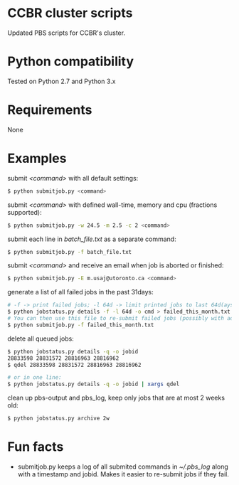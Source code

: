 # CCBR cluster scripts

Updated PBS scripts for CCBR's cluster.

# Python compatibility

Tested on Python 2.7 and Python 3.x

# Requirements

None

# Examples

submit _\<command\>_ with all default settings:
```sh
$ python submitjob.py <command>
```

submit _\<command\>_ with defined wall-time, memory and cpu (fractions supported):
```sh
$ python submitjob.py -w 24.5 -m 2.5 -c 2 <command>
```

submit each line in _batch_file.txt_ as a separate command:
```sh
$ python submitjob.py -f batch_file.txt
```

submit _\<command\>_ and receive an email when job is aborted or finished:
```sh
$ python submitjob.py -E m.usaj@utoronto.ca <command>
```

generate a list of all failed jobs in the past 31days:
```bash
# -f -> print failed jobs; -l 64d -> limit printed jobs to last 64d(ays); `-o cmd` -> print commands
$ python jobstatus.py details -f -l 64d -o cmd > failed_this_month.txt
# You can then use this file to re-submit failed jobs (possibly with adjusted resource requirements)
$ python submitjob.py -f failed_this_month.txt
```

delete all queued jobs:
```bash
$ python jobstatus.py details -q -o jobid
28833598 28831572 28816963 28816962
$ qdel 28833598 28831572 28816963 28816962

# or in one line:
$ python jobstatus.py details -q -o jobid | xargs qdel
```

clean up pbs-output and pbs_log, keep only jobs that are at most 2 weeks old:
```bash
$ python jobstatus.py archive 2w
```

# Fun facts

 - submitjob.py keeps a log of all submited commands in _~/.pbs_log_ along with a timestamp and jobid. Makes it easier to re-submit jobs if they fail.
